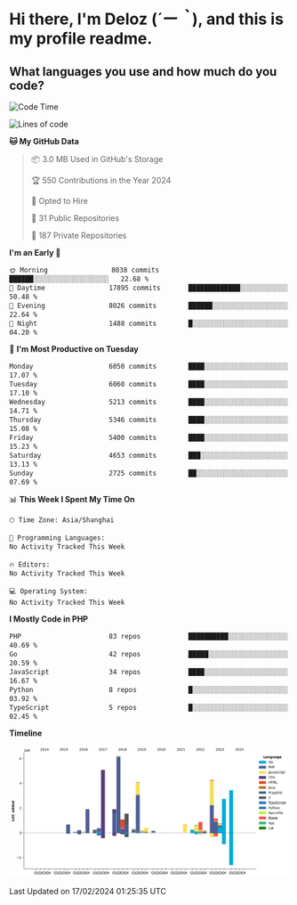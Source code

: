 # **Hi there, I'm Deloz (*´ー｀*), and this is my profile readme.**

## **What languages you use and how much do you code?**

<!--START_SECTION:waka-->
![Code Time](http://img.shields.io/badge/Code%20Time-3%2C316%20hrs%2016%20mins-blue)

![Lines of code](https://img.shields.io/badge/From%20Hello%20World%20I%27ve%20Written-39.4%20million%20lines%20of%20code-blue)

**🐱 My GitHub Data** 

> 📦 3.0 MB Used in GitHub's Storage 
 > 
> 🏆 550 Contributions in the Year 2024
 > 
> 💼 Opted to Hire
 > 
> 📜 31 Public Repositories 
 > 
> 🔑 187 Private Repositories 
 > 
**I'm an Early 🐤** 

```text
🌞 Morning                8038 commits        ██████░░░░░░░░░░░░░░░░░░░   22.68 % 
🌆 Daytime                17895 commits       █████████████░░░░░░░░░░░░   50.48 % 
🌃 Evening                8026 commits        ██████░░░░░░░░░░░░░░░░░░░   22.64 % 
🌙 Night                  1488 commits        █░░░░░░░░░░░░░░░░░░░░░░░░   04.20 % 
```
📅 **I'm Most Productive on Tuesday** 

```text
Monday                   6050 commits        ████░░░░░░░░░░░░░░░░░░░░░   17.07 % 
Tuesday                  6060 commits        ████░░░░░░░░░░░░░░░░░░░░░   17.10 % 
Wednesday                5213 commits        ████░░░░░░░░░░░░░░░░░░░░░   14.71 % 
Thursday                 5346 commits        ████░░░░░░░░░░░░░░░░░░░░░   15.08 % 
Friday                   5400 commits        ████░░░░░░░░░░░░░░░░░░░░░   15.23 % 
Saturday                 4653 commits        ███░░░░░░░░░░░░░░░░░░░░░░   13.13 % 
Sunday                   2725 commits        ██░░░░░░░░░░░░░░░░░░░░░░░   07.69 % 
```


📊 **This Week I Spent My Time On** 

```text
🕑︎ Time Zone: Asia/Shanghai

💬 Programming Languages: 
No Activity Tracked This Week

🔥 Editors: 
No Activity Tracked This Week

💻 Operating System: 
No Activity Tracked This Week
```

**I Mostly Code in PHP** 

```text
PHP                      83 repos            ██████████░░░░░░░░░░░░░░░   40.69 % 
Go                       42 repos            █████░░░░░░░░░░░░░░░░░░░░   20.59 % 
JavaScript               34 repos            ████░░░░░░░░░░░░░░░░░░░░░   16.67 % 
Python                   8 repos             █░░░░░░░░░░░░░░░░░░░░░░░░   03.92 % 
TypeScript               5 repos             █░░░░░░░░░░░░░░░░░░░░░░░░   02.45 % 
```



**Timeline**

![Lines of Code chart](https://raw.githubusercontent.com/deloz/deloz/main/assets/bar_graph.png)


 Last Updated on 17/02/2024 01:25:35 UTC
<!--END_SECTION:waka-->
